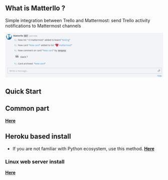 ## What is Matterllo ?
Simple integration between Trello and Mattermost: send Trello activity notifications to Mattermost channels

![matterllo_logo](examples/matterllo.png)

## Quick Start
## Common part
[**Here**](COMMON.md)

## Heroku based install
* If you are not familiar with Python ecosystem, use this method.
[**Here**](HEROKU.md)

### Linux web server install
[**Here**](LINUX.md)
